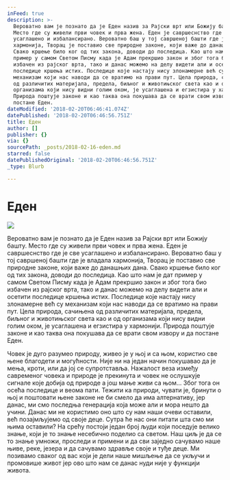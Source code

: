 ```yaml
---
inFeed: true
description: >-
  Вероватно вам је познато да је Еден назив за Рајски врт или Божију башту.
  Место где су живели први човек и прва жена. Еден је савршеснство где је све
  усаглашено и избалансирано. Вероватно баш у тој савршеној башти где је владала
  хармонија, Творац је поставио све природне законе, који важе до данашњих дана.
  Свако кршење било ког од тих закона, доводи до последица. Као што нам је дат
  пример у самом Светом Писму када је Адам прекршио закон и због тога био
  избачен из рајског врта, тако и данас можемо на делу видети али и осетити
  последице кршења истих. Последице које настају нису злонамерне већ су
  механизам који нас наводи да се вратимо на прави пут. Цела природа, сачињена
  од различитих материјала, предела, биљног и животињског света као и од
  организама који нису видни голим оком, је усаглашена и егзистира у хармонији.
  Природа поштује законе и као таква она покушава да се врати свом извору и да
  постане Еден.
dateModified: '2018-02-20T06:46:41.074Z'
datePublished: '2018-02-20T06:46:56.751Z'
title: Еден
author: []
publisher: {}
via: {}
sourcePath: _posts/2018-02-16-eden.md
starred: false
datePublishedOriginal: '2018-02-20T06:46:56.751Z'
_type: Blurb

---
```

# Еден
![](https://the-grid-user-content.s3-us-west-2.amazonaws.com/c0cd147b-65b2-47af-aae1-9bc9c0c8cbd8.jpg)

Вероватно вам је познато да је Еден назив за Рајски врт или Божију башту. Место где су живели први човек и прва жена. Еден је савршеснство где је све усаглашено и избалансирано. Вероватно баш у тој савршеној башти где је владала хармонија, Творац је поставио све природне законе, који важе до данашњих дана. Свако кршење било ког од тих закона, доводи до последица. Као што нам је дат пример у самом Светом Писму када је Адам прекршио закон и због тога био избачен из рајског врта, тако и данас можемо на делу видети али и осетити последице кршења истих. Последице које настају нису злонамерне већ су механизам који нас наводи да се вратимо на прави пут. Цела природа, сачињена од различитих материјала, предела, биљног и животињског света као и од организама који нису видни голим оком, је усаглашена и егзистира у хармонији. Природа поштује законе и као таква она покушава да се врати свом извору и да постане Еден.

Човек је дуго разумео природу, живео је у њој и са њом, користио све њене благодети и могућности. Није ни на један начин покушавао да је мења, кроти, или да јој се супротставља. Нажалост веза између савременог човека и природе је прекинута и човек не ослушкује сигнале које добија од природе а још мање живи са њом... Због тога он осећа последице и веома пати. Тежити ка природи, чувати је, бринути о њој и поштовати њене законе не би смело да има алтернативу, јер данас, ми смо последња генерација која може али и мора нешто да учини. Данас ми не користимо оно што су нам наши очеви оставили, већ позајмљујемо од своје деце. Сутра ће нас они питати шта смо ми њима оставили? На срећу постоји један број људи који поседује велико знање, који је то знање несебично поделио са светом. Наш циљ је да се то знање умножи, проследи и примени и да сви заједно сачувамо наше њиве, реке, језера и да сачувамо здравље своје и туђе деце. Ми позивамо сваког од вас који је дели наше мишљење да се укључи и промовише живот јер ово што нам се данас нуди није у функцији живота.